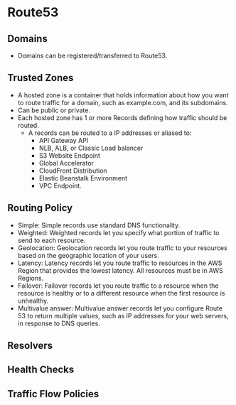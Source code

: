 # Route53

## Domains

* Domains can be registered/transferred to Route53.

## Trusted Zones

* A hosted zone is a container that holds information about how you want to route traffic for a domain, such as example.com, and its subdomains.
* Can be public or private.
* Each hosted zone has 1 or more Records defining how traffic should be routed. 
    * A records can be routed to a IP addresses or aliased to:
        * API Gateway API
        * NLB, ALB, or Classic Load balancer
        * S3 Website Endpoint
        * Global Accelerator
        * CloudFront Distribution
        * Elastic Beanstalk Environment
        * VPC Endpoint.

## Routing Policy

* Simple: Simple records use standard DNS functionality.
* Weighted: Weighted records let you specify what portion of traffic to send to each resource.
* Geolocation: Geolocation records let you route traffic to your resources based on the geographic location of your users.
* Latency: Latency records let you route traffic to resources in the AWS Region that provides the lowest latency. All resources must be in AWS Regions.
* Failover: Failover records let you route traffic to a resource when the resource is healthy or to a different resource when the first resource is unhealthy.
* Multivalue answer: Multivalue answer records let you configure Route 53 to return multiple values, such as IP addresses for your web servers, in response to DNS queries.

## Resolvers

## Health Checks

## Traffic Flow Policies



